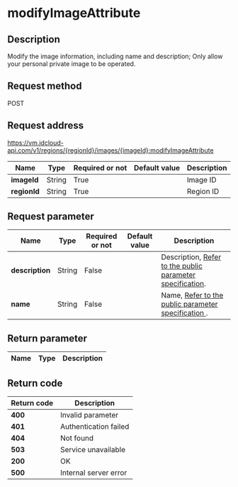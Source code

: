 # modifyImageAttribute


## Description
Modify the image information,  including name and description; Only allow your personal private image to be operated.


## Request method
POST

## Request address
https://vm.jdcloud-api.com/v1/regions/{regionId}/images/{imageId}:modifyImageAttribute

|Name|Type|Required or not|Default value|Description|
|---|---|---|---|---|
|**imageId**|String|True||Image ID|
|**regionId**|String|True||Region ID|

## Request parameter
|Name|Type|Required or not|Default value|Description|
|---|---|---|---|---|
|**description**|String|False||Description, <a href='https://www.jdcloud.com/help/detail/3870/isCatalog/1'>Refer to the public parameter specification</a>.|
|**name**|String|False||Name, <a href='https://www.jdcloud.com/help/detail/3870/isCatalog/1'>Refer to the public parameter specification </a>.|


## Return parameter
|Name|Type|Description|
|---|---|---|



## Return code
|Return code|Description|
|---|---|
|**400**|Invalid parameter|
|**401**|Authentication failed|
|**404**|Not found|
|**503**|Service unavailable|
|**200**|OK|
|**500**|Internal server error|
